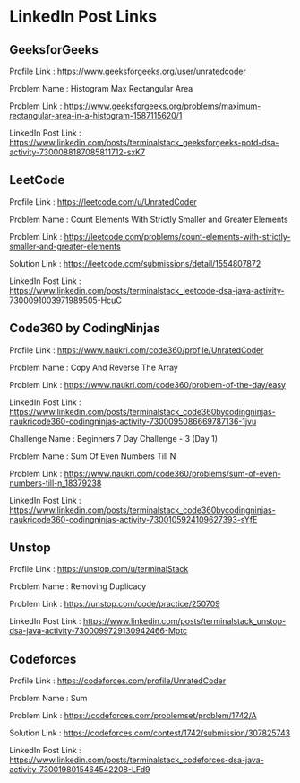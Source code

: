 # LinkedIn Post Links

## GeeksforGeeks

Profile Link : https://www.geeksforgeeks.org/user/unratedcoder

Problem Name : Histogram Max Rectangular Area

Problem Link : https://www.geeksforgeeks.org/problems/maximum-rectangular-area-in-a-histogram-1587115620/1

LinkedIn Post Link : https://www.linkedin.com/posts/terminalstack_geeksforgeeks-potd-dsa-activity-7300088187085811712-sxK7

## LeetCode

Profile Link : https://leetcode.com/u/UnratedCoder

Problem Name : Count Elements With Strictly Smaller and Greater Elements

Problem Link : https://leetcode.com/problems/count-elements-with-strictly-smaller-and-greater-elements

Solution Link : https://leetcode.com/submissions/detail/1554807872

LinkedIn Post Link : https://www.linkedin.com/posts/terminalstack_leetcode-dsa-java-activity-7300091003971989505-HcuC

## Code360 by CodingNinjas

Profile Link : https://www.naukri.com/code360/profile/UnratedCoder

Problem Name : Copy And Reverse The Array

Problem Link : https://www.naukri.com/code360/problem-of-the-day/easy

LinkedIn Post Link : https://www.linkedin.com/posts/terminalstack_code360bycodingninjas-naukricode360-codingninjas-activity-7300095086669787136-1jvu

Challenge Name : Beginners 7 Day Challenge - 3 (Day 1)

Problem Name : Sum Of Even Numbers Till N

Problem Link : https://www.naukri.com/code360/problems/sum-of-even-numbers-till-n_18379238

LinkedIn Post Link : https://www.linkedin.com/posts/terminalstack_code360bycodingninjas-naukricode360-codingninjas-activity-7300105924109627393-sYfE

## Unstop

Profile Link : https://unstop.com/u/terminalStack

Problem Name : Removing Duplicacy

Problem Link : https://unstop.com/code/practice/250709

LinkedIn Post Link : https://www.linkedin.com/posts/terminalstack_unstop-dsa-java-activity-7300099729130942466-Mptc

## Codeforces

Profile Link : https://codeforces.com/profile/UnratedCoder

Problem Name : Sum

Problem Link : https://codeforces.com/problemset/problem/1742/A

Solution Link : https://codeforces.com/contest/1742/submission/307825743

LinkedIn Post Link : https://www.linkedin.com/posts/terminalstack_codeforces-dsa-java-activity-7300198015464542208-LFd9

